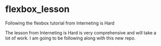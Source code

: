 # flexbox_lesson
Following the flexbox tutorial from Interneting is Hard

The lesson from Interneting is Hard is very comprehensive and will take a lot of work.
I am going to be following along with this new repo.